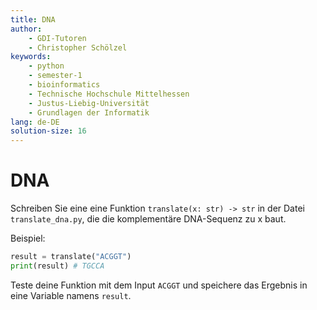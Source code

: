 ```yaml
---
title: DNA
author:
    - GDI-Tutoren
    - Christopher Schölzel
keywords:
    - python
    - semester-1
    - bioinformatics
    - Technische Hochschule Mittelhessen
    - Justus-Liebig-Universität
    - Grundlagen der Informatik
lang: de-DE
solution-size: 16
---
```


# DNA

Schreiben Sie eine eine Funktion `translate(x: str) -> str` in der Datei `translate_dna.py`, die die komplementäre DNA-Sequenz zu x baut.

Beispiel:

```python
result = translate("ACGGT")
print(result) # TGCCA
```

Teste deine Funktion mit dem Input `ACGGT` und speichere das Ergebnis in eine Variable namens `result`.
